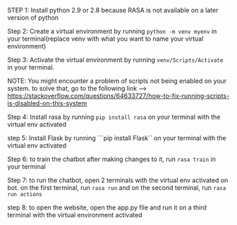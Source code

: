 STEP 1: Install python 2.9 or 2.8 because RASA is not available on a later version of python

Step 2: Create a virtual environment by running ```python -m venv myenv``` in your terminal(replace venv with what you want to name your virtual environment)

Step 3: Activate the virtual environment by running ```venv/Scripts/Activate``` in your terminal. 

NOTE: You might encounter a problem of scripts not being enabled on your system. to solve that, go to the following link --> https://stackoverflow.com/questions/64633727/how-to-fix-running-scripts-is-disabled-on-this-system

Step 4: Install rasa by running ```pip install rasa``` on your terminal with the virtual env activated

step 5: Install Flask by running ```pip install Flask`` on your terminal with the virtual env activated

Step 6: to train the chatbot after making changes to it, run ```rasa train``` in your terminal

Step 7: to run the chatbot, open 2 terminals with the virtual env activated on bot. on the first terminal, run ```rasa run``` and on the second terminal, run ```rasa run actions```

step 8: to open the website, open the app.py file and run it on a third terminal with the virtual environment activated